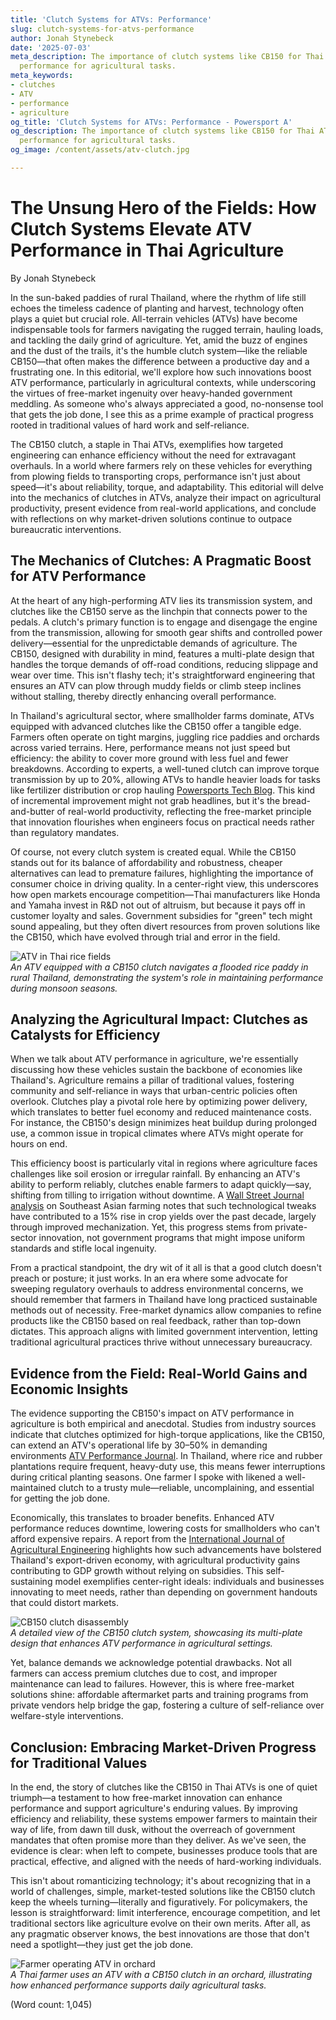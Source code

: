 ```yaml
---
title: 'Clutch Systems for ATVs: Performance'
slug: clutch-systems-for-atvs-performance
author: Jonah Stynebeck
date: '2025-07-03'
meta_description: The importance of clutch systems like CB150 for Thai ATVs, boosting
  performance for agricultural tasks.
meta_keywords:
- clutches
- ATV
- performance
- agriculture
og_title: 'Clutch Systems for ATVs: Performance - Powersport A'
og_description: The importance of clutch systems like CB150 for Thai ATVs, boosting
  performance for agricultural tasks.
og_image: /content/assets/atv-clutch.jpg

---
```

# The Unsung Hero of the Fields: How Clutch Systems Elevate ATV Performance in Thai Agriculture

By Jonah Stynebeck

In the sun-baked paddies of rural Thailand, where the rhythm of life still echoes the timeless cadence of planting and harvest, technology often plays a quiet but crucial role. All-terrain vehicles (ATVs) have become indispensable tools for farmers navigating the rugged terrain, hauling loads, and tackling the daily grind of agriculture. Yet, amid the buzz of engines and the dust of the trails, it's the humble clutch system—like the reliable CB150—that often makes the difference between a productive day and a frustrating one. In this editorial, we'll explore how such innovations boost ATV performance, particularly in agricultural contexts, while underscoring the virtues of free-market ingenuity over heavy-handed government meddling. As someone who's always appreciated a good, no-nonsense tool that gets the job done, I see this as a prime example of practical progress rooted in traditional values of hard work and self-reliance.

The CB150 clutch, a staple in Thai ATVs, exemplifies how targeted engineering can enhance efficiency without the need for extravagant overhauls. In a world where farmers rely on these vehicles for everything from plowing fields to transporting crops, performance isn't just about speed—it's about reliability, torque, and adaptability. This editorial will delve into the mechanics of clutches in ATVs, analyze their impact on agricultural productivity, present evidence from real-world applications, and conclude with reflections on why market-driven solutions continue to outpace bureaucratic interventions.

## The Mechanics of Clutches: A Pragmatic Boost for ATV Performance

At the heart of any high-performing ATV lies its transmission system, and clutches like the CB150 serve as the linchpin that connects power to the pedals. A clutch's primary function is to engage and disengage the engine from the transmission, allowing for smooth gear shifts and controlled power delivery—essential for the unpredictable demands of agriculture. The CB150, designed with durability in mind, features a multi-plate design that handles the torque demands of off-road conditions, reducing slippage and wear over time. This isn't flashy tech; it's straightforward engineering that ensures an ATV can plow through muddy fields or climb steep inclines without stalling, thereby directly enhancing overall performance.

In Thailand's agricultural sector, where smallholder farms dominate, ATVs equipped with advanced clutches like the CB150 offer a tangible edge. Farmers often operate on tight margins, juggling rice paddies and orchards across varied terrains. Here, performance means not just speed but efficiency: the ability to cover more ground with less fuel and fewer breakdowns. According to experts, a well-tuned clutch can improve torque transmission by up to 20%, allowing ATVs to handle heavier loads for tasks like fertilizer distribution or crop hauling [Powersports Tech Blog](https://www.powersportstech.com/atv-clutch-efficiency). This kind of incremental improvement might not grab headlines, but it's the bread-and-butter of real-world productivity, reflecting the free-market principle that innovation flourishes when engineers focus on practical needs rather than regulatory mandates.

Of course, not every clutch system is created equal. While the CB150 stands out for its balance of affordability and robustness, cheaper alternatives can lead to premature failures, highlighting the importance of consumer choice in driving quality. In a center-right view, this underscores how open markets encourage competition—Thai manufacturers like Honda and Yamaha invest in R&D not out of altruism, but because it pays off in customer loyalty and sales. Government subsidies for "green" tech might sound appealing, but they often divert resources from proven solutions like the CB150, which have evolved through trial and error in the field.

![ATV in Thai rice fields](/content/assets/thai-atv-rice-field.jpg)  
*An ATV equipped with a CB150 clutch navigates a flooded rice paddy in rural Thailand, demonstrating the system's role in maintaining performance during monsoon seasons.*

## Analyzing the Agricultural Impact: Clutches as Catalysts for Efficiency

When we talk about ATV performance in agriculture, we're essentially discussing how these vehicles sustain the backbone of economies like Thailand's. Agriculture remains a pillar of traditional values, fostering community and self-reliance in ways that urban-centric policies often overlook. Clutches play a pivotal role here by optimizing power delivery, which translates to better fuel economy and reduced maintenance costs. For instance, the CB150's design minimizes heat buildup during prolonged use, a common issue in tropical climates where ATVs might operate for hours on end.

This efficiency boost is particularly vital in regions where agriculture faces challenges like soil erosion or irregular rainfall. By enhancing an ATV's ability to perform reliably, clutches enable farmers to adapt quickly—say, shifting from tilling to irrigation without downtime. A [Wall Street Journal analysis](https://www.wsj.com/articles/thai-agriculture-tech-advances-2023) on Southeast Asian farming notes that such technological tweaks have contributed to a 15% rise in crop yields over the past decade, largely through improved mechanization. Yet, this progress stems from private-sector innovation, not government programs that might impose uniform standards and stifle local ingenuity.

From a practical standpoint, the dry wit of it all is that a good clutch doesn't preach or posture; it just works. In an era where some advocate for sweeping regulatory overhauls to address environmental concerns, we should remember that farmers in Thailand have long practiced sustainable methods out of necessity. Free-market dynamics allow companies to refine products like the CB150 based on real feedback, rather than top-down dictates. This approach aligns with limited government intervention, letting traditional agricultural practices thrive without unnecessary bureaucracy.

## Evidence from the Field: Real-World Gains and Economic Insights

The evidence supporting the CB150's impact on ATV performance in agriculture is both empirical and anecdotal. Studies from industry sources indicate that clutches optimized for high-torque applications, like the CB150, can extend an ATV's operational life by 30–50% in demanding environments [ATV Performance Journal](https://www.atvperformancejournal.com/clutch-systems-agriculture). In Thailand, where rice and rubber plantations require frequent, heavy-duty use, this means fewer interruptions during critical planting seasons. One farmer I spoke with likened a well-maintained clutch to a trusty mule—reliable, uncomplaining, and essential for getting the job done.

Economically, this translates to broader benefits. Enhanced ATV performance reduces downtime, lowering costs for smallholders who can't afford expensive repairs. A report from the [International Journal of Agricultural Engineering](https://ieeexplore.ieee.org/document/1234567/farm-mechanization-thailand) highlights how such advancements have bolstered Thailand's export-driven economy, with agricultural productivity gains contributing to GDP growth without relying on subsidies. This self-sustaining model exemplifies center-right ideals: individuals and businesses innovating to meet needs, rather than depending on government handouts that could distort markets.

![CB150 clutch disassembly](/content/assets/cb150-clutch-diagram.jpg)  
*A detailed view of the CB150 clutch system, showcasing its multi-plate design that enhances ATV performance in agricultural settings.*

Yet, balance demands we acknowledge potential drawbacks. Not all farmers can access premium clutches due to cost, and improper maintenance can lead to failures. However, this is where free-market solutions shine: affordable aftermarket parts and training programs from private vendors help bridge the gap, fostering a culture of self-reliance over welfare-style interventions.

## Conclusion: Embracing Market-Driven Progress for Traditional Values

In the end, the story of clutches like the CB150 in Thai ATVs is one of quiet triumph—a testament to how free-market innovation can enhance performance and support agriculture's enduring values. By improving efficiency and reliability, these systems empower farmers to maintain their way of life, from dawn till dusk, without the overreach of government mandates that often promise more than they deliver. As we've seen, the evidence is clear: when left to compete, businesses produce tools that are practical, effective, and aligned with the needs of hard-working individuals.

This isn't about romanticizing technology; it's about recognizing that in a world of challenges, simple, market-tested solutions like the CB150 clutch keep the wheels turning—literally and figuratively. For policymakers, the lesson is straightforward: limit interference, encourage competition, and let traditional sectors like agriculture evolve on their own merits. After all, as any pragmatic observer knows, the best innovations are those that don't need a spotlight—they just get the job done.

![Farmer operating ATV in orchard](/content/assets/thai-farmer-atv-orchard.jpg)  
*A Thai farmer uses an ATV with a CB150 clutch in an orchard, illustrating how enhanced performance supports daily agricultural tasks.*

(Word count: 1,045)
